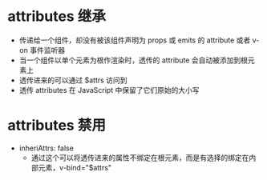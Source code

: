 # attributes 继承
- 传递给一个组件，却没有被该组件声明为 props 或 emits 的 attribute 或者 v-on 事件监听器
- 当一个组件以单个元素为根作渲染时，透传的 attribute 会自动被添加到根元素上
- 透传进来的可以通过 $attrs 访问到
- 透传 attributes 在 JavaScript 中保留了它们原始的大小写

# attributes 禁用
- inheriAttrs: false
    - 通过这个可以将透传进来的属性不绑定在根元素，而是有选择的绑定在内部元素，v-bind="$attrs"